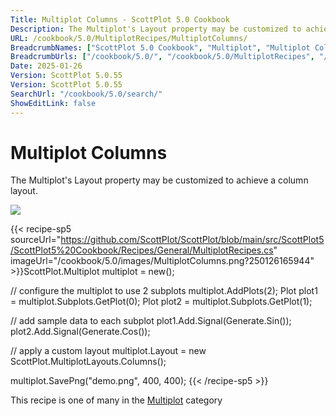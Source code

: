 ```yaml
---
Title: Multiplot Columns - ScottPlot 5.0 Cookbook
Description: The Multiplot's Layout property may be customized to achieve a column layout.
URL: /cookbook/5.0/MultiplotRecipes/MultiplotColumns/
BreadcrumbNames: ["ScottPlot 5.0 Cookbook", "Multiplot", "Multiplot Columns"]
BreadcrumbUrls: ["/cookbook/5.0/", "/cookbook/5.0/MultiplotRecipes", "/cookbook/5.0/MultiplotRecipes/MultiplotColumns"]
Date: 2025-01-26
Version: ScottPlot 5.0.55
Version: ScottPlot 5.0.55
SearchUrl: "/cookbook/5.0/search/"
ShowEditLink: false
---
```



<div class='d-flex align-items-center mt-5'>
<h1 class='me-2 text-dark my-0 border-0'>Multiplot Columns</h1>
</div>

The Multiplot's Layout property may be customized to achieve a column layout.

[![](/cookbook/5.0/images/MultiplotColumns.png?250126165944)](/cookbook/5.0/images/MultiplotColumns.png?250126165944)

{{< recipe-sp5 sourceUrl="https://github.com/ScottPlot/ScottPlot/blob/main/src/ScottPlot5/ScottPlot5%20Cookbook/Recipes/General/MultiplotRecipes.cs" imageUrl="/cookbook/5.0/images/MultiplotColumns.png?250126165944" >}}ScottPlot.Multiplot multiplot = new();

// configure the multiplot to use 2 subplots
multiplot.AddPlots(2);
Plot plot1 = multiplot.Subplots.GetPlot(0);
Plot plot2 = multiplot.Subplots.GetPlot(1);

// add sample data to each subplot
plot1.Add.Signal(Generate.Sin());
plot2.Add.Signal(Generate.Cos());

// apply a custom layout
multiplot.Layout = new ScottPlot.MultiplotLayouts.Columns();

multiplot.SavePng("demo.png", 400, 400);
{{< /recipe-sp5 >}}

<div class='my-5 text-center'>This recipe is one of many in the <a href='/cookbook/5.0/MultiplotRecipes'>Multiplot</a> category</div>


